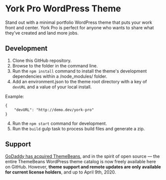 # York Pro WordPress Theme

Stand out with a minimal portfolio WordPress theme that puts your work front and center. York Pro is perfect for anyone who wants to share what they’ve created and land more jobs.

## Development

1. Clone this GitHub repository.
2. Browse to the folder in the command line.
3. Run the `npm install` command to install the theme's development dependencies within a /node_modules/ folder.
4. Add an environment.json to the theme root directory with a key of `devURL` and a value of your local install.

Example: 
```
{
    "devURL": "http://demo.dev/york-pro"
}
```
4. Run the `npm start` command for development.
5. Run the `build` gulp task to process build files and generate a zip.

## Support

[GoDaddy has acquired ThemeBeans](https://richtabor.com/?p=907), and in the spirit of open source — the entire ThemeBeans WordPress theme catalog is now freely available here on GitHub. However, **theme support and remote updates are only available for current license holders**, and up to April 9th, 2020.
